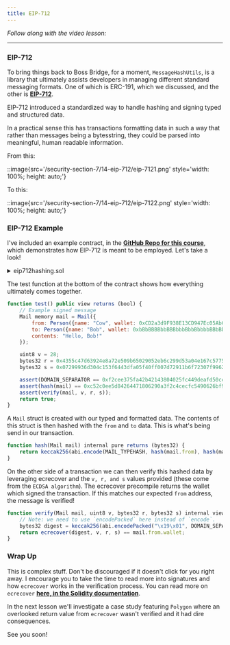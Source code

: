 ```yaml
---
title: EIP-712
---
```


_Follow along with the video lesson:_

---

### EIP-712

To bring things back to Boss Bridge, for a moment, `MessageHashUtils`, is a library that ultimately assists developers in managing different standard messaging formats. One of which is ERC-191, which we discussed, and the other is [**EIP-712**](https://eips.ethereum.org/EIPS/eip-712).

EIP-712 introduced a standardized way to handle hashing and signing typed and structured data.

In a practical sense this has transactions formatting data in such a way that rather than messages being a bytesstring, they could be parsed into meaningful, human readable information.

From this:

::image{src='/security-section-7/14-eip-712/eip-7121.png' style='width: 100%; height: auto;'}

To this:

::image{src='/security-section-7/14-eip-712/eip-7122.png' style='width: 100%; height: auto;'}

### EIP-712 Example

I've included an example contract, in the [**GitHub Repo for this course**](https://github.com/Cyfrin/security-and-auditing-full-course-s23/blob/main/eip712hashing.sol), which demonstrates how EIP-712 is meant to be employed. Let's take a look!

<details>
<summary>eip712hashing.sol</summary>

```js
pragma solidity ^0.4.24;

contract Example {
    struct EIP712Domain {
        string name;
        string version;
        uint256 chainId;
        address verifyingContract;
    }

    struct Person {
        string name;
        address wallet;
    }

    struct Mail {
        Person from;
        Person to;
        string contents;
    }

    bytes32 constant EIP712DOMAIN_TYPEHASH =
        keccak256("EIP712Domain(string name,string version,uint256 chainId,address verifyingContract)");

    bytes32 constant PERSON_TYPEHASH = keccak256("Person(string name,address wallet)");

    bytes32 constant MAIL_TYPEHASH =
        keccak256("Mail(Person from,Person to,string contents)Person(string name,address wallet)");

    bytes32 DOMAIN_SEPARATOR;

    constructor() public {
        DOMAIN_SEPARATOR = hash(
            EIP712Domain({
                name: "Ether Mail",
                version: "1",
                chainId: 1,
                // verifyingContract: this
                verifyingContract: 0xCcCCccccCCCCcCCCCCCcCcCccCcCCCcCcccccccC
            })
        );
    }

    function hash(EIP712Domain eip712Domain) internal pure returns (bytes32) {
        return keccak256(
            abi.encode(
                EIP712DOMAIN_TYPEHASH,
                keccak256(bytes(eip712Domain.name)),
                keccak256(bytes(eip712Domain.version)),
                eip712Domain.chainId,
                eip712Domain.verifyingContract
            )
        );
    }

    function hash(Person person) internal pure returns (bytes32) {
        return keccak256(abi.encode(PERSON_TYPEHASH, keccak256(bytes(person.name)), person.wallet));
    }

    function hash(Mail mail) internal pure returns (bytes32) {
        return keccak256(abi.encode(MAIL_TYPEHASH, hash(mail.from), hash(mail.to), keccak256(bytes(mail.contents))));
    }

    function verify(Mail mail, uint8 v, bytes32 r, bytes32 s) internal view returns (bool) {
        // Note: we need to use `encodePacked` here instead of `encode`.
        bytes32 digest = keccak256(abi.encodePacked("\x19\x01", DOMAIN_SEPARATOR, hash(mail)));
        return ecrecover(digest, v, r, s) == mail.from.wallet;
    }

    function test() public view returns (bool) {
        // Example signed message
        Mail memory mail = Mail({
            from: Person({name: "Cow", wallet: 0xCD2a3d9F938E13CD947Ec05AbC7FE734Df8DD826}),
            to: Person({name: "Bob", wallet: 0xbBbBBBBbbBBBbbbBbbBbbbbBBbBbbbbBbBbbBBbB}),
            contents: "Hello, Bob!"
        });

        uint8 v = 28;
        bytes32 r = 0x4355c47d63924e8a72e509b65029052eb6c299d53a04e167c5775fd466751c9d;
        bytes32 s = 0x07299936d304c153f6443dfa05f40ff007d72911b6f72307f996231605b91562;

        assert(DOMAIN_SEPARATOR == 0xf2cee375fa42b42143804025fc449deafd50cc031ca257e0b194a650a912090f);
        assert(hash(mail) == 0xc52c0ee5d84264471806290a3f2c4cecfc5490626bf912d01f240d7a274b371e);
        assert(verify(mail, v, r, s));
        return true;
    }
}
```

</details>


The test function at the bottom of the contract shows how everything ultimately comes together.

```js
function test() public view returns (bool) {
    // Example signed message
    Mail memory mail = Mail({
        from: Person({name: "Cow", wallet: 0xCD2a3d9F938E13CD947Ec05AbC7FE734Df8DD826}),
        to: Person({name: "Bob", wallet: 0xbBbBBBBbbBBBbbbBbbBbbbbBBbBbbbbBbBbbBBbB}),
        contents: "Hello, Bob!"
    });

    uint8 v = 28;
    bytes32 r = 0x4355c47d63924e8a72e509b65029052eb6c299d53a04e167c5775fd466751c9d;
    bytes32 s = 0x07299936d304c153f6443dfa05f40ff007d72911b6f72307f996231605b91562;

    assert(DOMAIN_SEPARATOR == 0xf2cee375fa42b42143804025fc449deafd50cc031ca257e0b194a650a912090f);
    assert(hash(mail) == 0xc52c0ee5d84264471806290a3f2c4cecfc5490626bf912d01f240d7a274b371e);
    assert(verify(mail, v, r, s));
    return true;
}
```

A `Mail` struct is created with our typed and formatted data. The contents of this struct is then hashed with the `from` and `to` data. This is what's being send in our transaction.

```js
function hash(Mail mail) internal pure returns (bytes32) {
    return keccak256(abi.encode(MAIL_TYPEHASH, hash(mail.from), hash(mail.to), keccak256(bytes(mail.contents))));
}
```

On the other side of a transaction we can then verify this hashed data by leveraging ecrecover and the `v, r, and s` values provided (these come from the `ECDSA algorithm`). The ecrecover precompile returns the wallet which signed the transaction. If this matches our expected `from` address, the message is verified!

```js
function verify(Mail mail, uint8 v, bytes32 r, bytes32 s) internal view returns (bool) {
    // Note: we need to use `encodePacked` here instead of `encode`.
    bytes32 digest = keccak256(abi.encodePacked("\x19\x01", DOMAIN_SEPARATOR, hash(mail)));
    return ecrecover(digest, v, r, s) == mail.from.wallet;
}
```

### Wrap Up

This is complex stuff. Don't be discouraged if it doesn't click for you right away. I encourage you to take the time to read more into signatures and how `ecrecover` works in the verification process. You can read more on `ecrecover` [**here, in the Solidity documentation**](https://docs.soliditylang.org/en/latest/units-and-global-variables.html#mathematical-and-cryptographic-functions).

In the next lesson we'll investigate a case study featuring `Polygon` where an overlooked return value from `ecrecover` wasn't verified and it had dire consequences.

See you soon!
